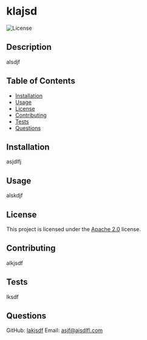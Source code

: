 
  # klajsd
  ![License](https://img.shields.io/badge/License-Apache%202.0-blue.svg)
  
  ## Description
  alsdjf
  
  ## Table of Contents
  - [Installation](#installation)
  - [Usage](#usage)
  - [License](#license)
  - [Contributing](#contributing)
  - [Tests](#tests)
  - [Questions](#questions)
  
  ## Installation
  asjdlfj
  
  
  ## Usage
  alskdjf
  
  ## License
  This project is licensed under the [Apache 2.0](https://opensource.org/licenses/Apache-2.0) license.

  ## Contributing
  alkjsdf
  
  ## Tests
  lksdf
  
  ## Questions
  GitHub: [lakjsdf](https://github.com/lakjsdf)
  Email: asjf@ajsdlfl.com
    